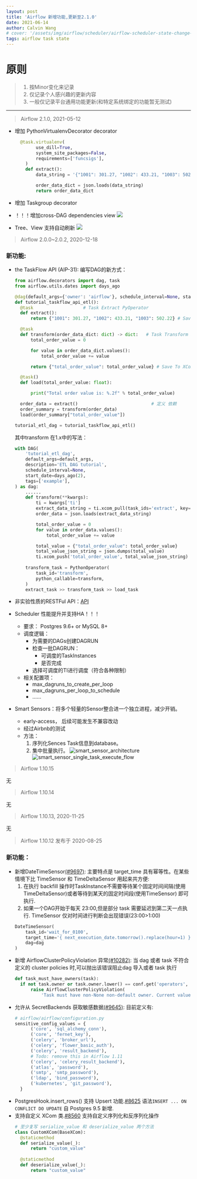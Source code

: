 ```yaml
---
layout: post
title: 'Airflow 新增功能,更新至2.1.0'
date: 2021-06-14
author: Calvin Wang
# cover: '/assets/img/airflow/scheduler/airflow-scheduler-state-change-code.png'
tags: airflow task state
---
```

# 原则
> 1. 按Minor变化来记录
> 2. 仅记录个人感兴趣的更新内容
> 3. 一般仅记录平台通用功能更新(和特定系统绑定的功能暂无测试)

------
> Airflow 2.1.0, 2021-05-12

* 增加 PythonVirtualenvDecorator decorator

  ```python
    @task.virtualenv(
          use_dill=True,
          system_site_packages=False,
          requirements=['funcsigs'],
      )
      def extract():
          data_string = '{"1001": 301.27, "1002": 433.21, "1003": 502.22}'

          order_data_dict = json.loads(data_string)
          return order_data_dict
  ```
* 增加 Taskgroup decorator
* ！！！增加cross-DAG dependencies view
![](https://github.com/ms32035/airflow-dag-dependencies/blob/73442c61a7f5a723675fd8014126d1f04e14e564/screenshot.png?raw=true)
* Tree、View 支持自动刷新
![](https://user-images.githubusercontent.com/4600967/115597018-63ede680-a29e-11eb-9678-52f9477a4a41.gif)

> Airflow 2.0.0~2.0.2, 2020-12-18

### 新功能:

* the TaskFlow API (AIP-31): 编写DAG的新方式：
  ```python
  from airflow.decorators import dag, task
  from airflow.utils.dates import days_ago

  @dag(default_args={'owner': 'airflow'}, schedule_interval=None, start_date=days_ago(2)) # 配置DAG
  def tutorial_taskflow_api_etl():
    @task                   # Task Extract PyOperator
    def extract():
        return {"1001": 301.27, "1002": 433.21, "1003": 502.22} # Save To XCom

    @task
    def transform(order_data_dict: dict) -> dict:   # Task Transform PyhtonOpeator
        total_order_value = 0

        for value in order_data_dict.values():
            total_order_value += value

        return {"total_order_value": total_order_value} # Save To XCom

    @task()
    def load(total_order_value: float):             

        print("Total order value is: %.2f" % total_order_value)

    order_data = extract()                            # 定义 依赖
    order_summary = transform(order_data)
    load(order_summary["total_order_value"])

  tutorial_etl_dag = tutorial_taskflow_api_etl()
  ```

  其中transform 在1.x中的写法：
  ```python
  with DAG(
      'tutorial_etl_dag',
      default_args=default_args,
      description='ETL DAG tutorial',
      schedule_interval=None,
      start_date=days_ago(2),
      tags=['example'],
  ) as dag:
      ......
      def transform(**kwargs):
          ti = kwargs['ti']
          extract_data_string = ti.xcom_pull(task_ids='extract', key='order_data')
          order_data = json.loads(extract_data_string)

          total_order_value = 0
          for value in order_data.values():
              total_order_value += value

          total_value = {"total_order_value": total_order_value}
          total_value_json_string = json.dumps(total_value)
          ti.xcom_push('total_order_value', total_value_json_string)  # Save To XCOM
      
      transform_task = PythonOperator(                                # Define PythonOperator
          task_id='transform',
          python_callable=transform,
      )
      extract_task >> transform_task >> load_task                     # Define Dep
  ```
* 非实验性质的RESTFul API：[API](http://airflow.apache.org/docs/apache-airflow/stable/stable-rest-api-ref.html)
* Scheduler 性能提升并支持HA！！！
  * 要求： Postgres 9.6+ or MySQL 8+
  * 调度逻辑：
    * 为需要的DAGs创建DAGRUN
    * 检查一批DAGRUN：
      * 可调度的TaskInstances
      * 是否完成
    * 选择可调度的TI进行调度（符合各种限制）
  * 相关配置项：
    * max_dagruns_to_create_per_loop
    * max_dagruns_per_loop_to_schedule
    * ......
* Smart Sensors：将多个轻量的Sensor整合进一个独立进程，减少开销。
  * early-access， 后续可能发生不兼容改动
  * 经过Airbnb的测试
  * 方法：
    1. 序列化Sences Task信息到database。
    2. 集中批量执行。
  ![smart_sensor_architecture](http://airflow.apache.org/docs/apache-airflow/stable/_images/smart_sensor_architecture.png)
  ![smart_sensor_single_task_execute_flow](http://airflow.apache.org/docs/apache-airflow/stable/_images/smart_sensor_single_task_execute_flow.png)


> Airflow 1.10.15 

无

> Airflow 1.10.14

无

> Airflow 1.10.13, 2020-11-25

无

> Airflow 1.10.12 发布于 2020-08-25

### 新功能：
* 新增DateTimeSensor[(#9697)](https://github.com/apache/airflow/pull/9697/files): 
  主要特点是 target_time 具有幂等性。在某些情境下比 TimeSensor 和 TimeDeltaSensor 用起来共方便:
  1. 在执行 backfill 操作时TaskInstance不需要等待某个固定时间间隔(使用TimeDeltaSensor)或者等待到某天的固定时间段(使用TimeSensor) 即可执行.
  2. 如果一个DAG开始于每天 23:00,但是部分 task 需要延迟到第二天一点执行. TimeSensor 仅对时间进行判断会出现错误(23:00>1:00)
    ```python
    DateTimeSensor(
        task_id='wait_for_0100',
        target_time='{ next_execution_date.tomorrow().replace(hour=1) }',
        dag=dag
    )
    ```
* 新增 AirflowClusterPolicyViolation 异常[(#10282)](https://github.com/apache/airflow/pull/10282/files): 
  当 dag 或者 task 不符合定义的 cluster policies 时,可以抛出该错误阻止dag 导入或者 task 执行
  ```python
  def task_must_have_owners(task):
    if not task.owner or task.owner.lower() == conf.get('operators', 'default_owner'):
        raise AirflowClusterPolicyViolation(
            'Task must have non-None non-default owner. Current value: {}'.format(task.owner))
  ```
* 允许从 SecretBackends 获取敏感数据[(#9645)](https://github.com/apache/airflow/pull/9645/files): 
  目前定义有:
  ```python
  # airflow/airflow/configuration.py 
  sensitive_config_values = {
        ('core', 'sql_alchemy_conn'),
        ('core', 'fernet_key'),
        ('celery', 'broker_url'),
        ('celery', 'flower_basic_auth'),
        ('celery', 'result_backend'),
        # Todo: remove this in Airflow 1.11
        ('celery', 'celery_result_backend'),
        ('atlas', 'password'),
        ('smtp', 'smtp_password'),
        ('ldap', 'bind_password'),
        ('kubernetes', 'git_password'),
    }
  ```
* PostgresHook.insert_rows() 支持 Upsert 功能.[#8625](https://github.com/apache/airflow/pull/8625)
  语法`INSERT ... ON CONFLICT DO UPDATE` 自 Postgres 9.5 新增.
* 支持自定义 XCom 类.[#8560](https://github.com/apache/airflow/pull/8560)
  支持自定义序列化和反序列化操作
  ```python
  # 至少复写 serialize_value 和 deserialize_value 两个方法
  class CustomXCom(BaseXCom):
    @staticmethod
    def serialize_value(_):
        return "custom_value"
    
    @staticmethod
    def deserialize_value(_):
        return "custom_value"
  ```